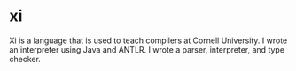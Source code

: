 # xi
Xi is a language that is used to teach compilers at Cornell University. I wrote an interpreter using Java and ANTLR. I wrote a parser, interpreter, and type checker.
